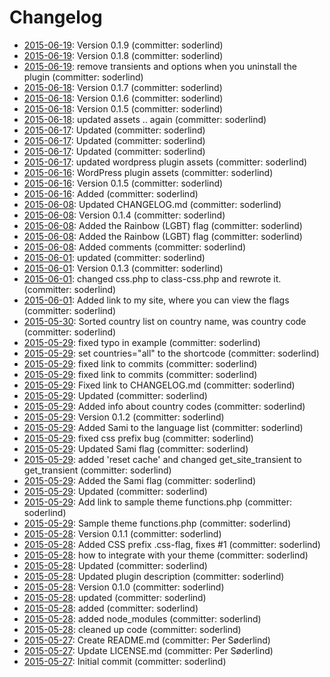# Changelog

- [2015-06-19](https://github.com/soderlind/css-flags/commit/cb23fb7): Version 0.1.9 (committer: soderlind) 
- [2015-06-19](https://github.com/soderlind/css-flags/commit/2ea04ef): Version 0.1.8 (committer: soderlind) 
- [2015-06-19](https://github.com/soderlind/css-flags/commit/64a70cb): remove transients and options when you uninstall the plugin (committer: soderlind) 
- [2015-06-18](https://github.com/soderlind/css-flags/commit/d4e880e): Version 0.1.7 (committer: soderlind) 
- [2015-06-18](https://github.com/soderlind/css-flags/commit/672cded): Version 0.1.6 (committer: soderlind) 
- [2015-06-18](https://github.com/soderlind/css-flags/commit/89bcf99): Version 0.1.5 (committer: soderlind) 
- [2015-06-18](https://github.com/soderlind/css-flags/commit/a5303b3): updated assets .. again (committer: soderlind) 
- [2015-06-17](https://github.com/soderlind/css-flags/commit/96471f0): Updated (committer: soderlind) 
- [2015-06-17](https://github.com/soderlind/css-flags/commit/fc423b0): Updated (committer: soderlind) 
- [2015-06-17](https://github.com/soderlind/css-flags/commit/e34685b): Updated (committer: soderlind) 
- [2015-06-17](https://github.com/soderlind/css-flags/commit/fabbe51): updated wordpress plugin assets (committer: soderlind) 
- [2015-06-16](https://github.com/soderlind/css-flags/commit/63f18fc): WordPress plugin assets (committer: soderlind) 
- [2015-06-16](https://github.com/soderlind/css-flags/commit/9ea77b1): Version 0.1.5 (committer: soderlind) 
- [2015-06-16](https://github.com/soderlind/css-flags/commit/01bd029): Added (committer: soderlind) 
- [2015-06-08](https://github.com/soderlind/css-flags/commit/2d33cf7): Updated CHANGELOG.md (committer: soderlind) 
- [2015-06-08](https://github.com/soderlind/css-flags/commit/c39e2b2): Version 0.1.4 (committer: soderlind) 
- [2015-06-08](https://github.com/soderlind/css-flags/commit/eaf67d6): Added the Rainbow (LGBT) flag (committer: soderlind) 
- [2015-06-08](https://github.com/soderlind/css-flags/commit/fba8a8b): Added the Rainbow (LGBT) flag (committer: soderlind) 
- [2015-06-08](https://github.com/soderlind/css-flags/commit/47e30c5): Added comments (committer: soderlind) 
- [2015-06-01](https://github.com/soderlind/css-flags/commit/dbbb046): updated (committer: soderlind) 
- [2015-06-01](https://github.com/soderlind/css-flags/commit/ae2196e): Version 0.1.3 (committer: soderlind) 
- [2015-06-01](https://github.com/soderlind/css-flags/commit/557c075): changed css.php to class-css.php and rewrote it. (committer: soderlind) 
- [2015-06-01](https://github.com/soderlind/css-flags/commit/bce3445): Added link to my site, where you can view the flags (committer: soderlind) 
- [2015-05-30](https://github.com/soderlind/css-flags/commit/f18abf8): Sorted country list on country name, was country code (committer: soderlind) 
- [2015-05-29](https://github.com/soderlind/css-flags/commit/e442c6d): fixed typo in example (committer: soderlind) 
- [2015-05-29](https://github.com/soderlind/css-flags/commit/9489408): set countries=&quot;all&quot; to the shortcode (committer: soderlind) 
- [2015-05-29](https://github.com/soderlind/css-flags/commit/49b3f06): fixed link to commits (committer: soderlind) 
- [2015-05-29](https://github.com/soderlind/css-flags/commit/35eb6a3): fixed link to commits (committer: soderlind) 
- [2015-05-29](https://github.com/soderlind/css-flags/commit/64680bb): Fixed link to CHANGELOG.md (committer: soderlind) 
- [2015-05-29](https://github.com/soderlind/css-flags/commit/0101a58): Updated (committer: soderlind) 
- [2015-05-29](https://github.com/soderlind/css-flags/commit/2118ae8): Added info about country codes (committer: soderlind) 
- [2015-05-29](https://github.com/soderlind/css-flags/commit/c51f0c7): Version 0.1.2 (committer: soderlind) 
- [2015-05-29](https://github.com/soderlind/css-flags/commit/99f7518): Added Sami to the language list (committer: soderlind) 
- [2015-05-29](https://github.com/soderlind/css-flags/commit/396d51f): fixed css prefix bug (committer: soderlind) 
- [2015-05-29](https://github.com/soderlind/css-flags/commit/859cc37): Updated Sami flag (committer: soderlind) 
- [2015-05-29](https://github.com/soderlind/css-flags/commit/28d6c9b): added &#x27;reset cache&#x27; and changed get_site_transient to get_transient (committer: soderlind) 
- [2015-05-29](https://github.com/soderlind/css-flags/commit/020273d): Added the Sami flag (committer: soderlind) 
- [2015-05-29](https://github.com/soderlind/css-flags/commit/4cd5fbd): Updated (committer: soderlind) 
- [2015-05-29](https://github.com/soderlind/css-flags/commit/b798fb6): Add link to sample theme functions.php (committer: soderlind) 
- [2015-05-29](https://github.com/soderlind/css-flags/commit/0cefb1b): Sample theme functions.php (committer: soderlind) 
- [2015-05-28](https://github.com/soderlind/css-flags/commit/a0ae015): Version 0.1.1 (committer: soderlind) 
- [2015-05-28](https://github.com/soderlind/css-flags/commit/2f47daa): Added CSS prefix .css-flag, fixes #1 (committer: soderlind) 
- [2015-05-28](https://github.com/soderlind/css-flags/commit/2df274c): how to integrate with your theme (committer: soderlind) 
- [2015-05-28](https://github.com/soderlind/css-flags/commit/a7ba5cb): Updated (committer: soderlind) 
- [2015-05-28](https://github.com/soderlind/css-flags/commit/90c711f): Updated plugin description (committer: soderlind) 
- [2015-05-28](https://github.com/soderlind/css-flags/commit/8ec82be): Version 0.1.0 (committer: soderlind) 
- [2015-05-28](https://github.com/soderlind/css-flags/commit/20a3a1b): updated (committer: soderlind) 
- [2015-05-28](https://github.com/soderlind/css-flags/commit/6e9ca91): added (committer: soderlind) 
- [2015-05-28](https://github.com/soderlind/css-flags/commit/0309242): added node_modules (committer: soderlind) 
- [2015-05-28](https://github.com/soderlind/css-flags/commit/6a959e8): cleaned up code (committer: soderlind) 
- [2015-05-27](https://github.com/soderlind/css-flags/commit/7a71259): Create README.md (committer: Per Søderlind) 
- [2015-05-27](https://github.com/soderlind/css-flags/commit/e12198a): Update LICENSE.md (committer: Per Søderlind) 
- [2015-05-27](https://github.com/soderlind/css-flags/commit/8218801): Initial commit (committer: soderlind) 


